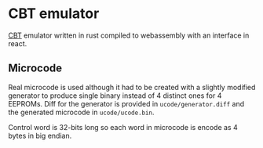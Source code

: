 # CBT emulator

[CBT](https://gitlab.com/MaksRawski/cbt/) emulator written in rust compiled to webassembly with an interface in react.

## Microcode

Real microcode is used although it had to be created with a slightly modified generator
to produce single binary instead of 4 distinct ones for 4 EEPROMs.
Diff for the generator is provided in `ucode/generator.diff` and the generated microcode in `ucode/ucode.bin`.

Control word is 32-bits long so each word in microcode is encode as 4 bytes in big endian.
